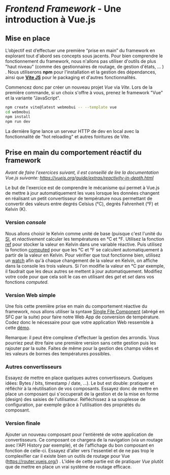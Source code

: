 # *Frontend Framework* - Une introduction à Vue.js


## Mise en place

L’objectif est d’effectuer une première “prise en main” du framework en explorant tout d'abord ses concepts sous jacents. Pour bien comprendre le fonctionnement du framework, nous n'allons pas utiliser d'outils de plus "haut niveau" (comme des gestionnaires de routage, de gestion d'états, ... ) . Nous utiliserons **npm** pour l'installation et la gestion des dépendances, ainsi que [**Vite JS**](https://vitejs.dev/) pour le packaging et d'autres fonctionnalités. 

Commencez donc par créer un nouveau projet *Vue* via *Vite*. Lors de la première commande, si un choix s'offre à vous, prenez le framework  "Vue" et la variante "JavaScript".
```bash
npm create vite@latest webmobui -- --template vue
cd webmobui
npm install
npm run dev
```

La dernière ligne lance un serveur HTTP de dev en local avec la fonctionnalité de "hot reloading" et autres foiritures de Vite.

## Prise en main du comportement réactif du framework

*Avant de faire l'exercices suivant,  il est conseillé de lire la documentation Vue.js suivante: https://vuejs.org/guide/extras/reactivity-in-depth.html*

Le but de l'exercice est de comprendre le mécanisme qui permet à Vue.js de mettre à jour automatiquement les vues lorsque les données changent en réalisant un petit convertisseur de température nous permettant de convertir des valeurs entre degrés Celsius (°C), degrés Fahrenheit (°F) et Kelvin (K).

### Version *console*

Nous allons choisir le Kelvin comme unité de base (puisque c'est l'unité du [SI](https://fr.wikipedia.org/wiki/Syst%C3%A8me_international_d%27unit%C3%A9s),  et *réactivement* calculer les températures en °C et °F. Utilisez la fonction [ref](https://vuejs.org/api/reactivity-core.html#ref) pour stocker la valeur en Kelvin dans une variable réactive. Puis utilisez la fonction [computed](https://vuejs.org/api/reactivity-core.html#computed) pour que les °C et °F se calculent automatiquement à partir de la valeur en Kelvin. Pour vérifier que tout fonctionne bien, utilisez un [watch](https://vuejs.org/api/reactivity-core.html#watch) afin qu'à chaque changement de la valeur en Kelvin, on affiche dans la console les trois valeurs. Si l'on modifie la valeur en °C par exemple, il faudrait que les deux autres se mettent à jour automatiquement. Modifiez votre code pour que cela soit le cas en utilisant des *get* et *set* dans vos fonctions *computed*.

### Version Web simple

Une fois cette première prise en main du comportement réactive du framework, nous allons utiliser la syntaxe [Single File Component](https://vuejs.org/api/sfc-spec.html)  (abrégé en SFC par la suite) pour faire notre Web App de conversion de température. Codez donc le nécessaire pour que votre application Web ressemble à cette [démo](https://chabloz.eu/files/temperatures/).

Remarque: il peut être complexe d'effectuer la gestion des arrondis. Vous pourriez peut être faire une première version sans cette gestion puis les rajouter par la suite. Faites de même pour la gestion des champs vides et les valeurs de bornes des températures possibles.  

### Autres convertisseurs

Essayez de mettre en place quelques autres convertisseurs. Quelques idées: Bytes / bits,  timestamp / date, ...). Le but est double: pratiquer et réfléchir à la réutilisation de vos composants.  Essayez donc de mettre en place un composant qui s'occuperait de la gestion et de la mise en forme (design) des saisies de l'utilisateur. Réfléchissez à sa souplesse de configuration, par exemple grâce à l'utilisation des propriétés du composant.

### Version finale

Ajouter un nouveau composant pour l'entièreté de votre application de convertisseurs. Ce composant ce chargera de la navigation (via un routage avec l'API History par exemple), et de l'affichage du bon composant  en fonction de celle-ci. Essayez d'aller vers l'essentiel et de ne pas trop le complexifier car il existe bien un outils de routage pour Vue (https://router.vuejs.org/) . L'idée de cette partie est de pratiquer *Vue* plutôt que de mettre en place un vrai système de routage efficace.
